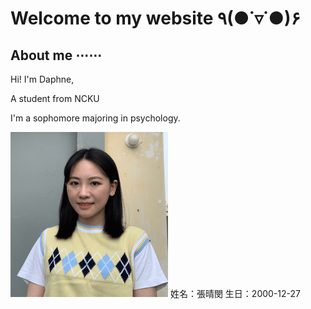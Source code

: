 # Welcome to my website ٩(●˙▿˙●)۶ 

## About me ⋯⋯
Hi! I'm Daphne,

A student from NCKU 

I'm a sophomore majoring in psychology.

<img src="https://github.com/minmochang/minmochang.github.io/blob/main/image.png?raw=true"> 姓名：張晴閔 生日：2000-12-27






